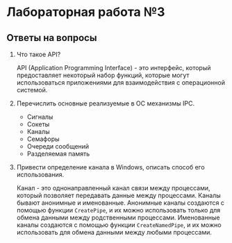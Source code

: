 
# Лабораторная работа №3

## Ответы на вопросы

1. Что такое API?

    API (Application Programming Interface) - это интерфейс, который предоставляет некоторый набор функций, которые могут использоваться приложениями для взаимодействия с операционной системой.

2. Перечислить основные реализуемые в ОС механизмы IPC.

    * Сигналы
    * Сокеты
    * Каналы
    * Семафоры
    * Очереди сообщений
    * Разделяемая память

3. Привести определение канала в Windows, описать способ его использования.

    Канал - это однонаправленный канал связи между процессами, который позволяет передавать данные между процессами. Каналы бывают анонимные и именованные. Анонимные каналы создаются с помощью функции `CreatePipe`, и их можно использовать только для обмена данными между родственными процессами. Именованные каналы создаются с помощью функции `CreateNamedPipe`, и их можно использовать для обмена данными между любыми процессами.
